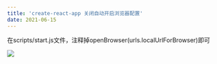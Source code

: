 ```yaml
---
title: 'create-react-app 关闭自动开启浏览器配置'
date: 2021-06-15
---   
```

在scripts/start.js文件，注释掉openBrowser(urls.localUrlForBrowser)即可

![](https://img-blog.csdnimg.cn/20210615160238621.png?x-oss-processimage/watermark,type_ZmFuZ3poZW5naGVpdGk,shadow_10,text_aHR0cHM6Ly9ibG9nLmNzZG4ubmV0L3h1dG9uZ2Jhbw,size_16,color_FFFFFF,t_70)